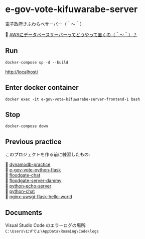 # e-gov-vote-kifuwarabe-server

電子政府きふわらべサーバー（＾～＾）

📖 [AWSにデータベースサーバーってどうやって置くの（＾～＾）？](https://crieit.net/drafts/61890804402ea)  

## Run

```shell
docker-compose up -d --build
```

[http://localhost/](http://localhost/)  

## Enter docker container

```shell
docker exec -it e-gov-vote-kifuwarabe-server-frontend-1 bash
```

## Stop

```shell
docker-compose down
```

## Previous practice

このプロジェクトを作る前に練習したもの:  

📖 [dynamodb-practice](https://github.com/muzudho/dynamodb-practice)  
📖 [e-gov-vote-python-flask](https://github.com/muzudho/e-gov-vote-python-flask)  
📖 [floodgate-chat](https://github.com/muzudho/floodgate-chat)  
📖 [floodgate-server-dammy](https://github.com/muzudho/floodgate-server-dammy)  
📖 [python-echo-server](https://github.com/muzudho/python-echo-server)  
📖 [python-chat](https://github.com/muzudho/python-chat)  
📖 [nginx-uwsgi-flask-hello-world](https://github.com/muzudho/nginx-uwsgi-flask-hello-world)  

## Documents

Visual Studio Code のエラーログの場所:  
`C:\Users\むずでょ\AppData\Roaming\Code\logs`  
